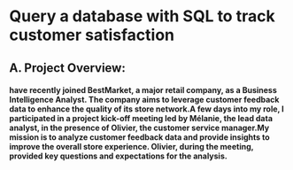 # Query a database with SQL to track customer satisfaction

## A. Project Overview:

####  have recently joined BestMarket, a major retail company, as a Business Intelligence Analyst. The company aims to leverage customer feedback data to enhance the quality of its store network.A few days into my role, I participated in a project kick-off meeting led by Mélanie, the lead data analyst, in the presence of Olivier, the customer service manager.My mission is to analyze customer feedback data and provide insights to improve the overall store experience. Olivier, during the meeting, provided key questions and expectations for the analysis.

